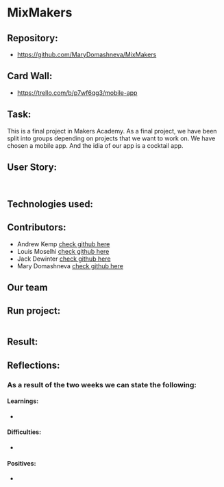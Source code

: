 MixMakers
=================

Repository:
-------

* https://github.com/MaryDomashneva/MixMakers

Card Wall:
-------

* https://trello.com/b/p7wf6qg3/mobile-app

Task:
-------
This is a final project in Makers Academy.
As a final project, we have been split into groups depending on projects that we want to work on. We have chosen a mobile app.
And the idia of our app is a cocktail app.


User Story:
-------

```

```

```

```

Technologies used:
-----



Contributors:
-------
* Andrew Kemp [check github here](https://github.com/andyk144)
* Louis Moselhi [check github here](https://github.com/Mozl)
* Jack Dewinter [check github here](https://github.com/dewinterjack)
* Mary Domashneva [check github here](https://github.com/MaryDomashneva)

## Our team


Run project:
-----

```
```

Result:
-------




Reflections:
-------


### As a result of the two weeks we can state the following:

#### Learnings:
* 


#### Difficulties:
* 

#### Positives: 
* 
